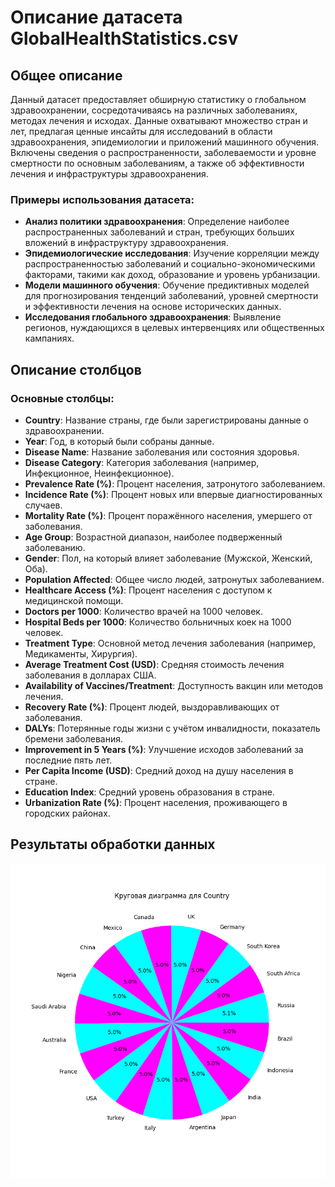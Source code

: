 # Описание датасета GlobalHealthStatistics.csv

## Общее описание
Данный датасет предоставляет обширную статистику о глобальном здравоохранении, сосредотачиваясь на различных заболеваниях, методах лечения и исходах. Данные охватывают множество стран и лет, предлагая ценные инсайты для исследований в области здравоохранения, эпидемиологии и приложений машинного обучения. Включены сведения о распространенности, заболеваемости и уровне смертности по основным заболеваниям, а также об эффективности лечения и инфраструктуры здравоохранения.

### Примеры использования датасета:
- **Анализ политики здравоохранения**: Определение наиболее распространенных заболеваний и стран, требующих больших вложений в инфраструктуру здравоохранения.
- **Эпидемиологические исследования**: Изучение корреляции между распространенностью заболеваний и социально-экономическими факторами, такими как доход, образование и уровень урбанизации.
- **Модели машинного обучения**: Обучение предиктивных моделей для прогнозирования тенденций заболеваний, уровней смертности и эффективности лечения на основе исторических данных.
- **Исследования глобального здравоохранения**: Выявление регионов, нуждающихся в целевых интервенциях или общественных кампаниях.

## Описание столбцов

### Основные столбцы:

- **Country**: Название страны, где были зарегистрированы данные о здравоохранении.
- **Year**: Год, в который были собраны данные.
- **Disease Name**: Название заболевания или состояния здоровья.
- **Disease Category**: Категория заболевания (например, Инфекционное, Неинфекционное).
- **Prevalence Rate (%)**: Процент населения, затронутого заболеванием.
- **Incidence Rate (%)**: Процент новых или впервые диагностированных случаев.
- **Mortality Rate (%)**: Процент поражённого населения, умершего от заболевания.
- **Age Group**: Возрастной диапазон, наиболее подверженный заболеванию.
- **Gender**: Пол, на который влияет заболевание (Мужской, Женский, Оба).
- **Population Affected**: Общее число людей, затронутых заболеванием.
- **Healthcare Access (%)**: Процент населения с доступом к медицинской помощи.
- **Doctors per 1000**: Количество врачей на 1000 человек.
- **Hospital Beds per 1000**: Количество больничных коек на 1000 человек.
- **Treatment Type**: Основной метод лечения заболевания (например, Медикаменты, Хирургия).
- **Average Treatment Cost (USD)**: Средняя стоимость лечения заболевания в долларах США.
- **Availability of Vaccines/Treatment**: Доступность вакцин или методов лечения.
- **Recovery Rate (%)**: Процент людей, выздоравливающих от заболевания.
- **DALYs**: Потерянные годы жизни с учётом инвалидности, показатель бремени заболевания.
- **Improvement in 5 Years (%)**: Улучшение исходов заболеваний за последние пять лет.
- **Per Capita Income (USD)**: Средний доход на душу населения в стране.
- **Education Index**: Средний уровень образования в стране.
- **Urbanization Rate (%)**: Процент населения, проживающего в городских районах.

## Результаты обработки данных
![Круговая диаграмма по странам](images/pie_chart.png)
